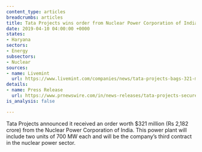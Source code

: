 ```yaml
---
content_type: articles
breadcrumbs: articles
title: Tata Projects wins order from Nuclear Power Corporation of India
date: 2019-04-10 04:00:00 +0000
states:
- Haryana
sectors:
- Energy
subsectors:
- Nuclear
sources:
- name: Livemint
  url: https://www.livemint.com/companies/news/tata-projects-bags-321-million-order-from-npcil-1554299896825.html
details:
- name: Press Release
  url: https://www.prnewswire.com/in/news-releases/tata-projects-secures-npcil-order-totalling-around-usd-321-million-843847569.html
is_analysis: false

---
```

Tata Projects announced it received an order worth $321 million (Rs 2,182 crore) from the Nuclear Power Corporation of India. This power plant will include two units of 700 MW each and will be the company’s third contract in the nuclear power sector.